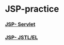 # JSP-practice

### [JSP- Servlet](https://github.com/Hwater00/JSP-practice/blob/main/servlet/basic.md)
### [JSP- JSTL/EL](https://github.com/Hwater00/JSP-practice/tree/main/JSTL%20%26%20EL)
